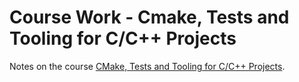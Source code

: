# Course Work - Cmake, Tests and Tooling for C/C++ Projects

Notes on the course [CMake, Tests and Tooling for C/C++ Projects](https://www.udemy.com/course/cmake-tests-and-tooling-for-cc-projects/).
